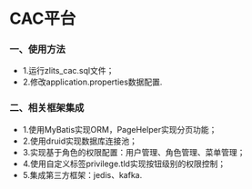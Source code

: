 # CAC平台
### 一、使用方法
* 1.运行zlits_cac.sql文件；
* 2.修改application.properties数据配置.

### 二、相关框架集成
* 1.使用MyBatis实现ORM，PageHelper实现分页功能；
* 2.使用druid实现数据库连接池；
* 3.实现基于角色的权限配置：用户管理、角色管理、菜单管理；
* 4.使用自定义标签privilege.tld实现按钮级别的权限控制；
* 5.集成第三方框架：jedis、kafka.
